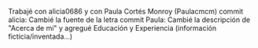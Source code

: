 Trabajé con alicia0686 y con Paula Cortés Monroy (Paulacmcm)
commit alicia: Cambié la fuente de la letra
commit Paula: Cambié la descripción de "Acerca de mi" y agregué Educación y Experiencia (información ficticia/inventada...)
